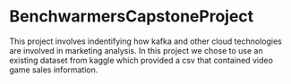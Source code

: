 # BenchwarmersCapstoneProject
This project involves indentifying how kafka and other cloud technologies are involved in marketing analysis. In this project we chose to use an existing dataset from kaggle which provided a csv that contained video game sales information.
